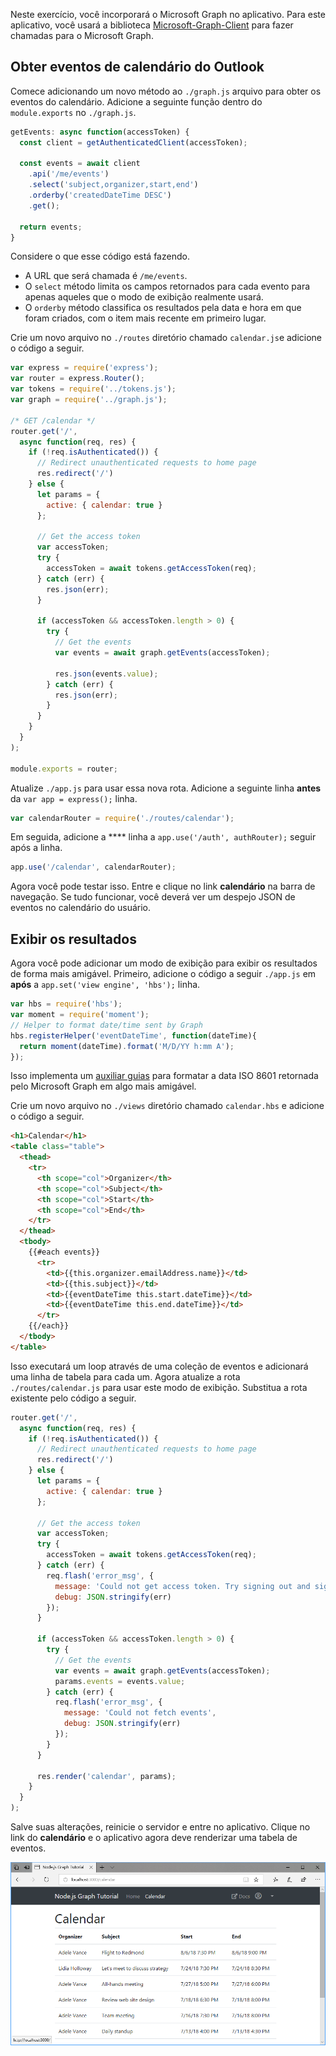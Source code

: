 <!-- markdownlint-disable MD002 MD041 -->

Neste exercício, você incorporará o Microsoft Graph no aplicativo. Para este aplicativo, você usará a biblioteca [Microsoft-Graph-Client](https://github.com/microsoftgraph/msgraph-sdk-javascript) para fazer chamadas para o Microsoft Graph.

## <a name="get-calendar-events-from-outlook"></a>Obter eventos de calendário do Outlook

Comece adicionando um novo método ao `./graph.js` arquivo para obter os eventos do calendário. Adicione a seguinte função dentro do `module.exports` no `./graph.js`.

```js
getEvents: async function(accessToken) {
  const client = getAuthenticatedClient(accessToken);

  const events = await client
    .api('/me/events')
    .select('subject,organizer,start,end')
    .orderby('createdDateTime DESC')
    .get();

  return events;
}
```

Considere o que esse código está fazendo.

- A URL que será chamada é `/me/events`.
- O `select` método limita os campos retornados para cada evento para apenas aqueles que o modo de exibição realmente usará.
- O `orderby` método classifica os resultados pela data e hora em que foram criados, com o item mais recente em primeiro lugar.

Crie um novo arquivo no `./routes` diretório chamado `calendar.js`e adicione o código a seguir.

```js
var express = require('express');
var router = express.Router();
var tokens = require('../tokens.js');
var graph = require('../graph.js');

/* GET /calendar */
router.get('/',
  async function(req, res) {
    if (!req.isAuthenticated()) {
      // Redirect unauthenticated requests to home page
      res.redirect('/')
    } else {
      let params = {
        active: { calendar: true }
      };

      // Get the access token
      var accessToken;
      try {
        accessToken = await tokens.getAccessToken(req);
      } catch (err) {
        res.json(err);
      }

      if (accessToken && accessToken.length > 0) {
        try {
          // Get the events
          var events = await graph.getEvents(accessToken);

          res.json(events.value);
        } catch (err) {
          res.json(err);
        }
      }
    }
  }
);

module.exports = router;
```

Atualize `./app.js` para usar essa nova rota. Adicione a seguinte linha **antes** da `var app = express();` linha.

```js
var calendarRouter = require('./routes/calendar');
```

Em seguida, adicione a **** linha a `app.use('/auth', authRouter);` seguir após a linha.

```js
app.use('/calendar', calendarRouter);
```

Agora você pode testar isso. Entre e clique no link **calendário** na barra de navegação. Se tudo funcionar, você deverá ver um despejo JSON de eventos no calendário do usuário.

## <a name="display-the-results"></a>Exibir os resultados

Agora você pode adicionar um modo de exibição para exibir os resultados de forma mais amigável. Primeiro, adicione o código a seguir `./app.js` em **após** a `app.set('view engine', 'hbs');` linha.

```js
var hbs = require('hbs');
var moment = require('moment');
// Helper to format date/time sent by Graph
hbs.registerHelper('eventDateTime', function(dateTime){
  return moment(dateTime).format('M/D/YY h:mm A');
});
```

Isso implementa um [auxiliar guias](http://handlebarsjs.com/#helpers) para formatar a data ISO 8601 retornada pelo Microsoft Graph em algo mais amigável.

Crie um novo arquivo no `./views` diretório chamado `calendar.hbs` e adicione o código a seguir.

```html
<h1>Calendar</h1>
<table class="table">
  <thead>
    <tr>
      <th scope="col">Organizer</th>
      <th scope="col">Subject</th>
      <th scope="col">Start</th>
      <th scope="col">End</th>
    </tr>
  </thead>
  <tbody>
    {{#each events}}
      <tr>
        <td>{{this.organizer.emailAddress.name}}</td>
        <td>{{this.subject}}</td>
        <td>{{eventDateTime this.start.dateTime}}</td>
        <td>{{eventDateTime this.end.dateTime}}</td>
      </tr>
    {{/each}}
  </tbody>
</table>
```

Isso executará um loop através de uma coleção de eventos e adicionará uma linha de tabela para cada um. Agora atualize a rota `./routes/calendar.js` para usar este modo de exibição. Substitua a rota existente pelo código a seguir.

```js
router.get('/',
  async function(req, res) {
    if (!req.isAuthenticated()) {
      // Redirect unauthenticated requests to home page
      res.redirect('/')
    } else {
      let params = {
        active: { calendar: true }
      };

      // Get the access token
      var accessToken;
      try {
        accessToken = await tokens.getAccessToken(req);
      } catch (err) {
        req.flash('error_msg', {
          message: 'Could not get access token. Try signing out and signing in again.',
          debug: JSON.stringify(err)
        });
      }

      if (accessToken && accessToken.length > 0) {
        try {
          // Get the events
          var events = await graph.getEvents(accessToken);
          params.events = events.value;
        } catch (err) {
          req.flash('error_msg', {
            message: 'Could not fetch events',
            debug: JSON.stringify(err)
          });
        }
      }

      res.render('calendar', params);
    }
  }
);
```

Salve suas alterações, reinicie o servidor e entre no aplicativo. Clique no link do **calendário** e o aplicativo agora deve renderizar uma tabela de eventos.

![Uma captura de tela da tabela de eventos](./images/add-msgraph-01.png)